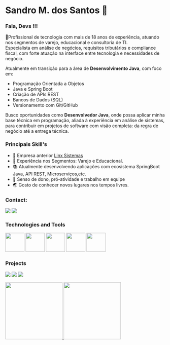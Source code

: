 # Sandro M. dos Santos 🦾

### Fala, Devs !!!

🎯Profissional de tecnologia com mais de 18 anos de experiência, atuando nos segmentos de varejo, educacional e consultoria de TI.  
Especialista em análise de negócios, requisitos tributários e compliance fiscal, com forte atuação na interface entre tecnologia e necessidades de negócio.  

Atualmente em transição para a área de **Desenvolvimento Java**, com foco em:
- Programação Orientada a Objetos  
- Java e Spring Boot  
- Criação de APIs REST  
- Bancos de Dados (SQL)  
- Versionamento com Git/GitHub  

Busco oportunidades como **Desenvolvedor Java**, onde possa aplicar minha base técnica em programação, aliada à experiência em análise de sistemas, para contribuir em projetos de software com visão completa: da regra de negócio até a entrega técnica.


### Principais Skill's
 
- 🔭 Empresa anterior <a href="https://www.linx.com.br/">Linx Sistemas</a>
- 📑 Experiência nos Segmentos: Varejo e Educacional.
- 📚 Atualmente desenvolvendo aplicações com ecosistema SpringBoot Java, API REST, Microserviços,etc.
- :key: Senso de dono, pró-atividade e trabalho em equipe
- 🌏 Gosto de conhecer novos lugares nos tempos livres.

### Contact:

<a href="https://instagram.com/sandromdsantos" target="_blank"><img src="https://img.shields.io/badge/-Instagram-%23E4405F?style=for-the-badge&logo=instagram&logoColor=white" target="_blank"></a>
<a href="https://www.linkedin.com/in/sandromdossantos/" target="_blank"><img src="https://img.shields.io/badge/-LinkedIn-%230077B5?style=for-the-badge&logo=linkedin&logoColor=white" target="_blank"></a> 


### Technologies and Tools
<code><img src="https://cdn.jsdelivr.net/gh/devicons/devicon/icons/spring/spring-original-wordmark.svg" width="60" height="60" /></code>
<code><img src="https://cdn.jsdelivr.net/gh/devicons/devicon/icons/java/java-original-wordmark.svg" width="60" height="60" /></code>
<code><img src="https://cdn.jsdelivr.net/gh/devicons/devicon/icons/git/git-original.svg" width="60" height="60"/></code>
<code><img src="https://cdn.jsdelivr.net/gh/devicons/devicon/icons/react/react-original.svg" width="60" height="60"/></code>
<code><img src="https://cdn.jsdelivr.net/gh/devicons/devicon/icons/bootstrap/bootstrap-original.svg" width="60" height="60"/></code>

### Projects
<a href="https://dsvendas-devpoa.netlify.app/" target="_blank"><img src="https://img.shields.io/badge/DSVENDAS-JAVA-green" target="_blank"></a>
<a href="https://github.com/devPoa-Java/cobranca" target="_blank"><img src="https://img.shields.io/badge/COBRANCA SYSTEM- JAVA-green" target="_blank"></a>
<a href="https://webservice-project-nuk6.onrender.com/users" target="_blank"><img src="https://img.shields.io/badge/WEBSERVICES PEDIDOS-JAVA-green" target="_blank"></a>



<div>
<a href="https://github.com/devPoa-Java">
<img height="180em" src="https://github-readme-stats.vercel.app/api/top-langs/?username=devPoa-Java&layout=compact&langs_count=7&theme=merko"/>
<img height="180em" src="https://github-readme-stats.vercel.app/api?username=devPoa-Java&show_icons=true&theme=merko&include_all_commits=true&count_private=true"/>
</div>
